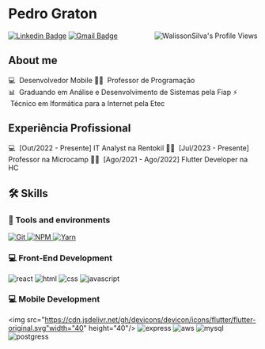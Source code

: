 # Pedro Graton

<img align="right" src="https://komarev.com/ghpvc/?username=walissonsilva" alt="WalissonSilva's Profile Views" />

[![Linkedin Badge](https://img.shields.io/badge/LinkedIn-PedroGraton-blue?style=flat-square&logo=Linkedin&logoColor=white&link=https://www.linkedin.com/in/pedro-graton-031857169/)](https://www.linkedin.com/in/pedro-graton-031857169/) 
[![Gmail Badge](https://img.shields.io/badge/-grandrdep@gmail.com-c14438?style=flat-square&logo=Gmail&logoColor=white&link=mailto:grandrdep@gmail.com)](mailto:grandrdep@gmail.com)

<!--![Walisson Silva's github stats](https://github-readme-stats.vercel.app/api?username=walissonsilva&show_icons=true&theme=tokyonight)-->

## About me

💻 &nbsp;Desenvolvedor Mobile
👨‍🏫 &nbsp;Professor de Programação  
📊 &nbsp;Graduando em Análise e Desenvolvimento de Sistemas pela Fiap
⚡ &nbsp;Técnico em Iformática para a Internet pela Etec  

## Experiência Profissional

💻 &nbsp;[Out/2022 - Presente] IT Analyst na Rentokil
👨‍🏫 &nbsp;[Jul/2023 - Presente] Professor na Microcamp 
👨‍🏫 &nbsp;[Ago/2021 - Ago/2022] Flutter Developer na HC

## 🛠️ Skills

### :wrench: Tools and environments

<!-- GIT -->
<a href="#">
      <img alt="Git" src="https://img.shields.io/badge/Git-F05032.svg?style=for-the-badge&logo=git&logoColor=white" />
</a>
<!-- NPM -->
<a href="#">
      <img alt="NPM" src="https://img.shields.io/badge/NPM-CB3837.svg?style=for-the-badge&logo=npm&logoColor=white" />
</a>
<!-- YARN -->
<a href="#">
      <img alt="Yarn" src="https://img.shields.io/badge/Yarn-2C8EBB.svg?style=for-the-badge&logo=yarn&logoColor=white" />
</a>

### :computer: Front-End Development


![react](https://img.shields.io/badge/React-20232A?style=for-the-badge&logo=react&logoColor=61DAFB)
![html](https://img.shields.io/badge/HTML5-E34F26?style=for-the-badge&logo=html5&logoColor=white)
![css](https://img.shields.io/badge/CSS3-1572B6?style=for-the-badge&logo=css3&logoColor=white)
![javascript](https://img.shields.io/badge/JavaScript-F7DF1E?style=for-the-badge&logo=javascript&logoColor=black)


### :computer: Mobile Development

<img src="https://cdn.jsdelivr.net/gh/devicons/devicon/icons/flutter/flutter-original.svg"width="40" height="40"/>
![express](https://img.shields.io/badge/Express.js-404D59?style=for-the-badge)
![aws](https://img.shields.io/badge/Amazon_AWS-232F3E?style=for-the-badge&logo=amazon-aws&logoColor=white)
![mysql](https://img.shields.io/badge/MySQL-00000F?style=for-the-badge&logo=mysql&logoColor=white)
![postgress](https://img.shields.io/badge/PostgreSQL-316192?style=for-the-badge&logo=postgresql&logoColor=white)
